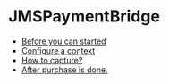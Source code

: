# JMSPaymentBridge

* [Before you can started](before-you-can-started.md)
* [Configure a context](configure-a-context.md)
* [How to capture?](how-to-capture.md)
* [After purchase is done.](after-purchase-is-done.md)

